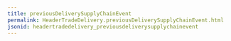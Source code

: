 ```yaml
---
title: previousDeliverySupplyChainEvent
permalink: HeaderTradeDelivery.previousDeliverySupplyChainEvent.html
jsonid: headertradedelivery_previousdeliverysupplychainevent
---
```

